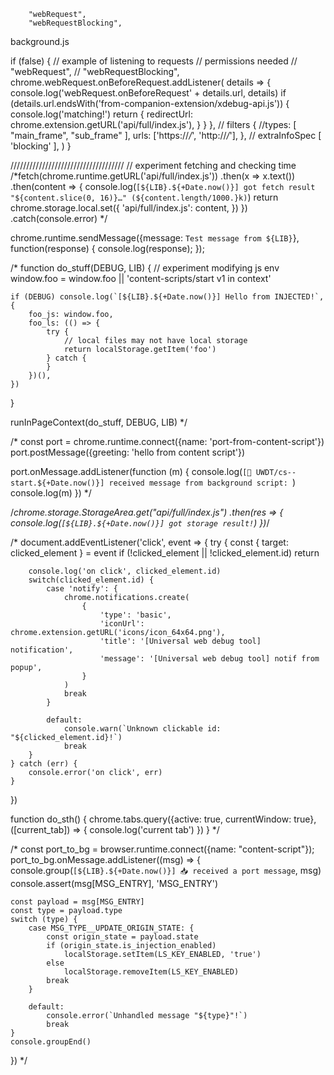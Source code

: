 		"webRequest",
		"webRequestBlocking",


background.js

if (false) {
	// example of listening to requests
	// permissions needed
	// 		"webRequest",
	// 		"webRequestBlocking",
	chrome.webRequest.onBeforeRequest.addListener(
		details => {
			console.log('webRequest.onBeforeRequest' + details.url, details)
			if (details.url.endsWith('from-companion-extension/xdebug-api.js')) {
				console.log('matching!')
				return {
					redirectUrl: chrome.extension.getURL('api/full/index.js'),
				}
			}
		},
		// filters
		{
			//types: [ "main_frame", "sub_frame" ],
			urls: ['https://*/*', 'http://*/*'],
		},
		// extraInfoSpec
		[ 'blocking' ],
	)
}

////////////////////////////////////
// experiment fetching and checking time
/*fetch(chrome.runtime.getURL('api/full/index.js'))
	.then(x => x.text())
	.then(content => {
		console.log(`[${LIB}.${+Date.now()}] got fetch result "${content.slice(0, 16)}…" (${content.length/1000.}k)`)
		return chrome.storage.local.set({
			'api/full/index.js': content,
		})
	})
	.catch(console.error)
*/



chrome.runtime.sendMessage({message: `Test message from ${LIB}`}, function(response) {
	console.log(response);
});

/*
function do_stuff(DEBUG, LIB) {
	// experiment modifying js env
	window.foo = window.foo || 'content-scripts/start v1 in context'

	if (DEBUG) console.log(`[${LIB}.${+Date.now()}] Hello from INJECTED!`, {
		foo_js: window.foo,
		foo_ls: (() => {
			try {
				// local files may not have local storage
				return localStorage.getItem('foo')
			} catch {
			}
		})(),
	})
}

runInPageContext(do_stuff, DEBUG, LIB)
*/



/*
const port = chrome.runtime.connect({name: 'port-from-content-script'})
port.postMessage({greeting: 'hello from content script'})

port.onMessage.addListener(function (m) {
	console.log(`[🧩 UWDT/cs--start.${+Date.now()}] received message from background script: `)
	console.log(m)
})
*/


/*chrome.storage.StorageArea.get("api/full/index.js")
	.then(res => {
		console.log(`[${LIB}.${+Date.now()}] got storage result!`)
	})*/


/*
document.addEventListener('click', event => {
	try {
		const { target: clicked_element } = event
		if (!clicked_element || !clicked_element.id)
			return

		console.log('on click', clicked_element.id)
		switch(clicked_element.id) {
			case 'notify': {
				chrome.notifications.create(
					{
						'type': 'basic',
						'iconUrl': chrome.extension.getURL('icons/icon_64x64.png'),
						'title': '[Universal web debug tool] notification',
						'message': '[Universal web debug tool] notif from popup',
					}
				)
				break
			}

			default:
				console.warn(`Unknown clickable id: "${clicked_element.id}!`)
				break
		}
	} catch (err) {
		console.error('on click', err)
	}
})

function do_sth() {
	chrome.tabs.query({active: true, currentWindow: true}, ([current_tab]) => {
		console.log('current tab')
	})
}
*/



/*
const port_to_bg = browser.runtime.connect({name: "content-script"});
port_to_bg.onMessage.addListener((msg) => {
	console.group(`[${LIB}.${+Date.now()}] 📥 received a port message`, msg)
	console.assert(msg[MSG_ENTRY], 'MSG_ENTRY')

	const payload = msg[MSG_ENTRY]
	const type = payload.type
	switch (type) {
		case MSG_TYPE__UPDATE_ORIGIN_STATE: {
			const origin_state = payload.state
			if (origin_state.is_injection_enabled)
				localStorage.setItem(LS_KEY_ENABLED, 'true')
			else
				localStorage.removeItem(LS_KEY_ENABLED)
			break
		}

		default:
			console.error(`Unhandled message "${type}"!`)
			break
	}
	console.groupEnd()
})
*/
